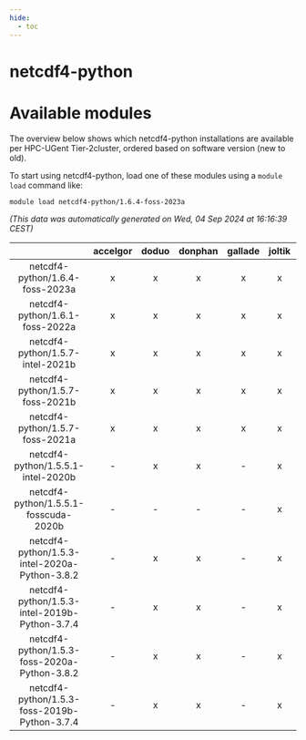 ```yaml
---
hide:
  - toc
---
```


netcdf4-python
==============

# Available modules


The overview below shows which netcdf4-python installations are available per HPC-UGent Tier-2cluster, ordered based on software version (new to old).

To start using netcdf4-python, load one of these modules using a `module load` command like:

```shell
module load netcdf4-python/1.6.4-foss-2023a
```

*(This data was automatically generated on Wed, 04 Sep 2024 at 16:16:39 CEST)*  

| |accelgor|doduo|donphan|gallade|joltik|shinx|skitty|
| :---: | :---: | :---: | :---: | :---: | :---: | :---: | :---: |
|netcdf4-python/1.6.4-foss-2023a|x|x|x|x|x|x|x|
|netcdf4-python/1.6.1-foss-2022a|x|x|x|x|x|-|x|
|netcdf4-python/1.5.7-intel-2021b|x|x|x|x|x|-|x|
|netcdf4-python/1.5.7-foss-2021b|x|x|x|x|x|-|x|
|netcdf4-python/1.5.7-foss-2021a|x|x|x|x|x|-|x|
|netcdf4-python/1.5.5.1-intel-2020b|-|x|x|-|x|-|x|
|netcdf4-python/1.5.5.1-fosscuda-2020b|-|-|-|-|x|-|-|
|netcdf4-python/1.5.3-intel-2020a-Python-3.8.2|-|x|x|-|x|-|x|
|netcdf4-python/1.5.3-intel-2019b-Python-3.7.4|-|x|x|-|x|-|x|
|netcdf4-python/1.5.3-foss-2020a-Python-3.8.2|-|x|x|-|x|-|x|
|netcdf4-python/1.5.3-foss-2019b-Python-3.7.4|-|x|x|-|x|-|x|
